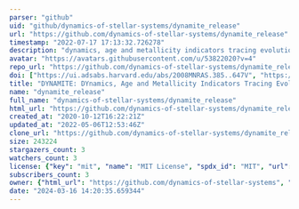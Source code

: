 ```yaml
---
parser: "github"
uid: "github/dynamics-of-stellar-systems/dynamite_release"
url: "https://github.com/dynamics-of-stellar-systems/dynamite_release"
timestamp: "2022-07-17 17:13:32.726278"
description: "dynamics, age and metallicity indicators tracing evolution"
avatar: "https://avatars.githubusercontent.com/u/53822020?v=4"
repo_url: "https://github.com/dynamics-of-stellar-systems/dynamite_release"
doi: ["https://ui.adsabs.harvard.edu/abs/2008MNRAS.385..647V", "https://ui.adsabs.harvard.edu/abs/2020ascl.soft11007J/abstract"]
title: "DYNAMITE: DYnamics, Age and Metallicity Indicators Tracing Evolution"
name: "dynamite_release"
full_name: "dynamics-of-stellar-systems/dynamite_release"
html_url: "https://github.com/dynamics-of-stellar-systems/dynamite_release"
created_at: "2020-10-12T16:22:21Z"
updated_at: "2022-05-06T12:53:46Z"
clone_url: "https://github.com/dynamics-of-stellar-systems/dynamite_release.git"
size: 243224
stargazers_count: 3
watchers_count: 3
license: {"key": "mit", "name": "MIT License", "spdx_id": "MIT", "url": "https://api.github.com/licenses/mit", "node_id": "MDc6TGljZW5zZTEz"}
subscribers_count: 3
owner: {"html_url": "https://github.com/dynamics-of-stellar-systems", "avatar_url": "https://avatars.githubusercontent.com/u/53822020?v=4", "login": "dynamics-of-stellar-systems", "type": "Organization"}
date: "2024-03-16 14:20:35.659344"
---
```


